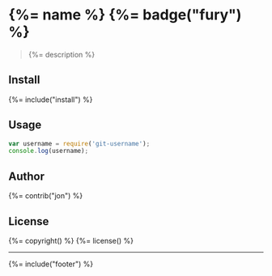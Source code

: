 # {%= name %} {%= badge("fury") %}

> {%= description %}

## Install
{%= include("install") %}

## Usage

```js
var username = require('git-username');
console.log(username);
```

## Author
{%= contrib("jon") %}

## License
{%= copyright() %}
{%= license() %}

***

{%= include("footer") %}